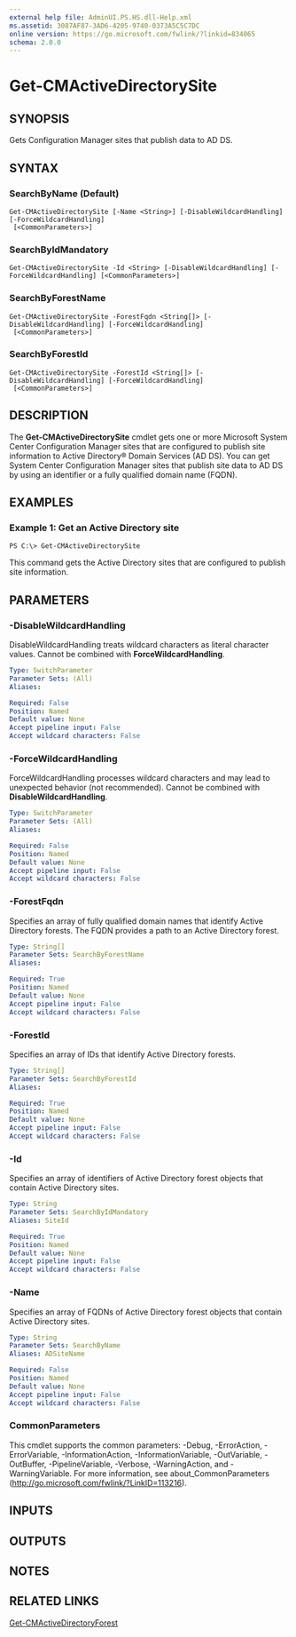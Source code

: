 ```yaml
---
external help file: AdminUI.PS.HS.dll-Help.xml
ms.assetid: 3087AF87-3AD6-4205-9740-0373A5C5C7DC
online version: https://go.microsoft.com/fwlink/?linkid=834065
schema: 2.0.0
---
```


# Get-CMActiveDirectorySite

## SYNOPSIS
Gets Configuration Manager sites that publish data to AD DS.

## SYNTAX

### SearchByName (Default)
```
Get-CMActiveDirectorySite [-Name <String>] [-DisableWildcardHandling] [-ForceWildcardHandling]
 [<CommonParameters>]
```

### SearchByIdMandatory
```
Get-CMActiveDirectorySite -Id <String> [-DisableWildcardHandling] [-ForceWildcardHandling] [<CommonParameters>]
```

### SearchByForestName
```
Get-CMActiveDirectorySite -ForestFqdn <String[]> [-DisableWildcardHandling] [-ForceWildcardHandling]
 [<CommonParameters>]
```

### SearchByForestId
```
Get-CMActiveDirectorySite -ForestId <String[]> [-DisableWildcardHandling] [-ForceWildcardHandling]
 [<CommonParameters>]
```

## DESCRIPTION
The **Get-CMActiveDirectorySite** cmdlet gets one or more Microsoft System Center Configuration Manager sites that are configured to publish site information to Active Directory® Domain Services (AD DS).
You can get System Center Configuration Manager sites that publish site data to AD DS by using an identifier or a fully qualified domain name (FQDN).

## EXAMPLES

### Example 1: Get an Active Directory site
```
PS C:\> Get-CMActiveDirectorySite
```

This command gets the Active Directory sites that are configured to publish site information.

## PARAMETERS

### -DisableWildcardHandling
DisableWildcardHandling treats wildcard characters as literal character values. Cannot be combined with **ForceWildcardHandling**.

```yaml
Type: SwitchParameter
Parameter Sets: (All)
Aliases: 

Required: False
Position: Named
Default value: None
Accept pipeline input: False
Accept wildcard characters: False
```

### -ForceWildcardHandling
ForceWildcardHandling processes wildcard characters and may lead to unexpected behavior (not recommended). Cannot be combined with **DisableWildcardHandling**.

```yaml
Type: SwitchParameter
Parameter Sets: (All)
Aliases: 

Required: False
Position: Named
Default value: None
Accept pipeline input: False
Accept wildcard characters: False
```

### -ForestFqdn
Specifies an array of fully qualified domain names that identify Active Directory forests.
The FQDN provides a path to an Active Directory forest.

```yaml
Type: String[]
Parameter Sets: SearchByForestName
Aliases: 

Required: True
Position: Named
Default value: None
Accept pipeline input: False
Accept wildcard characters: False
```

### -ForestId
Specifies an array of IDs that identify Active Directory forests.

```yaml
Type: String[]
Parameter Sets: SearchByForestId
Aliases: 

Required: True
Position: Named
Default value: None
Accept pipeline input: False
Accept wildcard characters: False
```

### -Id
Specifies an array of identifiers of Active Directory forest objects that contain Active Directory sites.

```yaml
Type: String
Parameter Sets: SearchByIdMandatory
Aliases: SiteId

Required: True
Position: Named
Default value: None
Accept pipeline input: False
Accept wildcard characters: False
```

### -Name
Specifies an array of FQDNs of Active Directory forest objects that contain Active Directory sites.

```yaml
Type: String
Parameter Sets: SearchByName
Aliases: ADSiteName

Required: False
Position: Named
Default value: None
Accept pipeline input: False
Accept wildcard characters: False
```

### CommonParameters
This cmdlet supports the common parameters: -Debug, -ErrorAction, -ErrorVariable, -InformationAction, -InformationVariable, -OutVariable, -OutBuffer, -PipelineVariable, -Verbose, -WarningAction, and -WarningVariable. For more information, see about_CommonParameters (http://go.microsoft.com/fwlink/?LinkID=113216).

## INPUTS

## OUTPUTS

## NOTES

## RELATED LINKS

[Get-CMActiveDirectoryForest](./Get-CMActiveDirectoryForest.md)
